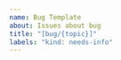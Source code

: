 ```yaml
---
name: Bug Template
about: Issues about bug
title: "[bug/{topic}]"
labels: "kind: needs-info"
---
```

